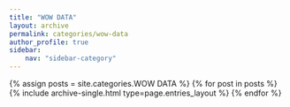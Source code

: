 ```yaml
---
title: "WOW DATA"
layout: archive
permalink: categories/wow-data
author_profile: true
sidebar:
    nav: "sidebar-category"
---
```



{% assign posts = site.categories.WOW DATA %}
{% for post in posts %} {% include archive-single.html type=page.entries_layout %} {% endfor %}